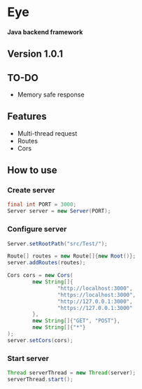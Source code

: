 # Eye

#### Java backend framework

## Version 1.0.1

## TO-DO

- Memory safe response

## Features

- Multi-thread request
- Routes
- Cors

## How to use

### Create server

```java
final int PORT = 3000;
Server server = new Server(PORT);
```

### Configure server

```java
Server.setRootPath("src/Test/");

Route[] routes = new Route[]{new Root()};
server.addRoutes(routes);

Cors cors = new Cors(
		new String[]{
				"http://localhost:3000",
				"https://localhost:3000",
				"http://127.0.0.1:3000",
				"https://127.0.0.1:3000"
		},
		new String[]{"GET", "POST"},
		new String[]{"*"}
);
server.setCors(cors);
```

### Start server

```java
Thread serverThread = new Thread(server);
serverThread.start();
```
